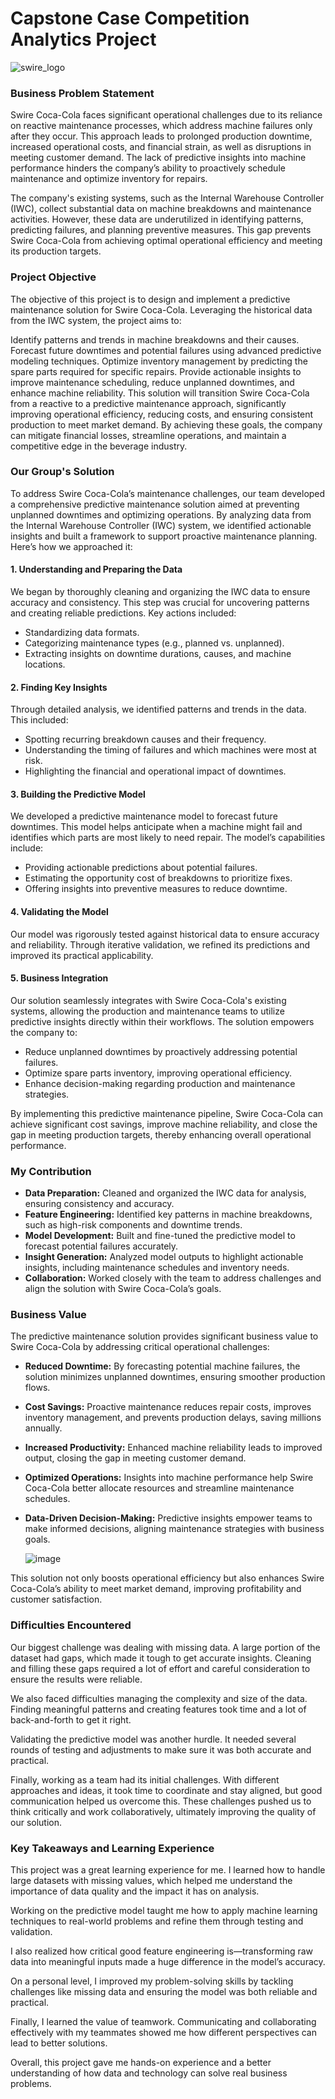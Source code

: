 # Capstone Case Competition Analytics Project
![swire_logo](https://github.com/user-attachments/assets/633670d3-e319-4702-8e7b-61f8b55042e0)

### Business Problem Statement
Swire Coca-Cola faces significant operational challenges due to its reliance on reactive maintenance processes, which address machine failures only after they occur. This approach leads to prolonged production downtime, increased operational costs, and financial strain, as well as disruptions in meeting customer demand. The lack of predictive insights into machine performance hinders the company’s ability to proactively schedule maintenance and optimize inventory for repairs.

The company's existing systems, such as the Internal Warehouse Controller (IWC), collect substantial data on machine breakdowns and maintenance activities. However, these data are underutilized in identifying patterns, predicting failures, and planning preventive measures. This gap prevents Swire Coca-Cola from achieving optimal operational efficiency and meeting its production targets.

### Project Objective
The objective of this project is to design and implement a predictive maintenance solution for Swire Coca-Cola. Leveraging the historical data from the IWC system, the project aims to:

Identify patterns and trends in machine breakdowns and their causes.
Forecast future downtimes and potential failures using advanced predictive modeling techniques.
Optimize inventory management by predicting the spare parts required for specific repairs.
Provide actionable insights to improve maintenance scheduling, reduce unplanned downtimes, and enhance machine reliability.
This solution will transition Swire Coca-Cola from a reactive to a predictive maintenance approach, significantly improving operational efficiency, reducing costs, and ensuring consistent production to meet market demand. By achieving these goals, the company can mitigate financial losses, streamline operations, and maintain a competitive edge in the beverage industry.

### Our Group's Solution

To address Swire Coca-Cola’s maintenance challenges, our team developed a comprehensive predictive maintenance solution aimed at preventing unplanned downtimes and optimizing operations. By analyzing data from the Internal Warehouse Controller (IWC) system, we identified actionable insights and built a framework to support proactive maintenance planning. Here’s how we approached it:

#### **1. Understanding and Preparing the Data**
We began by thoroughly cleaning and organizing the IWC data to ensure accuracy and consistency. This step was crucial for uncovering patterns and creating reliable predictions. Key actions included:
- Standardizing data formats.
- Categorizing maintenance types (e.g., planned vs. unplanned).
- Extracting insights on downtime durations, causes, and machine locations.

#### **2. Finding Key Insights**
Through detailed analysis, we identified patterns and trends in the data. This included:
- Spotting recurring breakdown causes and their frequency.
- Understanding the timing of failures and which machines were most at risk.
- Highlighting the financial and operational impact of downtimes.

#### **3. Building the Predictive Model**
We developed a predictive maintenance model to forecast future downtimes. This model helps anticipate when a machine might fail and identifies which parts are most likely to need repair. The model’s capabilities include:
- Providing actionable predictions about potential failures.
- Estimating the opportunity cost of breakdowns to prioritize fixes.
- Offering insights into preventive measures to reduce downtime.

#### **4. Validating the Model**
Our model was rigorously tested against historical data to ensure accuracy and reliability. Through iterative validation, we refined its predictions and improved its practical applicability.

#### **5. Business Integration**
Our solution seamlessly integrates with Swire Coca-Cola's existing systems, allowing the production and maintenance teams to utilize predictive insights directly within their workflows. The solution empowers the company to:

- Reduce unplanned downtimes by proactively addressing potential failures.
- Optimize spare parts inventory, improving operational efficiency.
- Enhance decision-making regarding production and maintenance strategies.
  
By implementing this predictive maintenance pipeline, Swire Coca-Cola can achieve significant cost savings, improve machine reliability, and close the gap in meeting production targets, thereby enhancing overall operational performance.

### My Contribution

- **Data Preparation:** Cleaned and organized the IWC data for analysis, ensuring consistency and accuracy.  
- **Feature Engineering:** Identified key patterns in machine breakdowns, such as high-risk components and downtime trends.  
- **Model Development:** Built and fine-tuned the predictive model to forecast potential failures accurately.  
- **Insight Generation:** Analyzed model outputs to highlight actionable insights, including maintenance schedules and inventory needs.  
- **Collaboration:** Worked closely with the team to address challenges and align the solution with Swire Coca-Cola’s goals.  

### Business Value

The predictive maintenance solution provides significant business value to Swire Coca-Cola by addressing critical operational challenges:

- **Reduced Downtime:** By forecasting potential machine failures, the solution minimizes unplanned downtimes, ensuring smoother production flows.  
- **Cost Savings:** Proactive maintenance reduces repair costs, improves inventory management, and prevents production delays, saving millions annually.  
- **Increased Productivity:** Enhanced machine reliability leads to improved output, closing the gap in meeting customer demand.  
- **Optimized Operations:** Insights into machine performance help Swire Coca-Cola better allocate resources and streamline maintenance schedules.  
- **Data-Driven Decision-Making:** Predictive insights empower teams to make informed decisions, aligning maintenance strategies with business goals.

  ![image](https://github.com/user-attachments/assets/4da6d084-1978-41b6-a9fe-8034466007b8)

This solution not only boosts operational efficiency but also enhances Swire Coca-Cola’s ability to meet market demand, improving profitability and customer satisfaction.

### Difficulties Encountered
Our biggest challenge was dealing with missing data. A large portion of the dataset had gaps, which made it tough to get accurate insights. Cleaning and filling these gaps required a lot of effort and careful consideration to ensure the results were reliable. 

We also faced difficulties managing the complexity and size of the data. Finding meaningful patterns and creating features took time and a lot of back-and-forth to get it right.  

Validating the predictive model was another hurdle. It needed several rounds of testing and adjustments to make sure it was both accurate and practical. 

Finally, working as a team had its initial challenges. With different approaches and ideas, it took time to coordinate and stay aligned, but good communication helped us overcome this. These challenges pushed us to think critically and work collaboratively, ultimately improving the quality of our solution.

### Key Takeaways and Learning Experience

This project was a great learning experience for me. I learned how to handle large datasets with missing values, which helped me understand the importance of data quality and the impact it has on analysis.  

Working on the predictive model taught me how to apply machine learning techniques to real-world problems and refine them through testing and validation.  

I also realized how critical good feature engineering is—transforming raw data into meaningful inputs made a huge difference in the model’s accuracy.  

On a personal level, I improved my problem-solving skills by tackling challenges like missing data and ensuring the model was both reliable and practical.  

Finally, I learned the value of teamwork. Communicating and collaborating effectively with my teammates showed me how different perspectives can lead to better solutions.  

Overall, this project gave me hands-on experience and a better understanding of how data and technology can solve real business problems.
